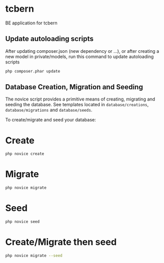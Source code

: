 # tcbern
BE application for tcbern

## Update autoloading scripts

After updating composer.json (new dependency or ...), or after creating a new
model in private/models, run this command to update autoloading scripts
```bash
php composer.phar update
```

## Database Creation, Migration and Seeding

The novice script provides a primitive means of creating, migrating and seeding the database.
See templates located in `database/creations`, `database/migrations` and `database/seeds`.

To create/migrate and seed your database:
# Create
```bash
php novice create
```

# Migrate
```bash
php novice migrate
```

# Seed
```bash
php novice seed
```

# Create/Migrate then seed
```bash
php novice migrate --seed
```
